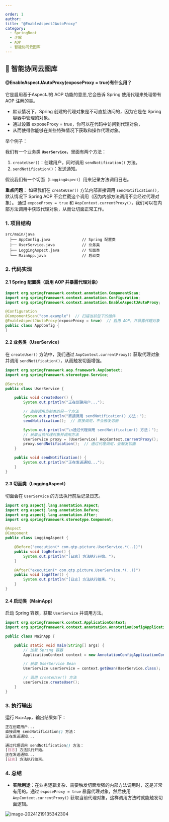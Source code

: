 ```yaml
---

order: 1
author: 
title: "@EnableAspectJAutoProxy"
category:
  - SpringBoot
  - 注解
  - AOP
  - 智能协同云图库
---
```


## 🍂 智能协同云图库


#### @EnableAspectJAutoProxy(exposeProxy = true)有什么用？

它是启用基于AspectJ的 AOP 功能的意思,它会告诉 Spring 使用代理来处理带有 AOP 注解的类。
 * 默认情况下，Spring 创建的代理对象是不可直接访问的，因为它是在 Spring 容器中管理的对象。
 * 通过设置 exposeProxy = true，你可以在代码中访问到代理对象，
 * 从而使得你能够在某些特殊情况下获取和操作代理对象。


举个例子：

我们有一个业务类 **`UserService`**，里面有两个方法：

1. `createUser()`：创建用户，同时调用 `sendNotification()` 方法。
2. `sendNotification()`：发送通知。

假设我们有一个切面（`LoggingAspect`）用来记录方法调用日志。

**重点问题**：
如果我们在 `createUser()` 方法内部直接调用 `sendNotification()`，默认情况下 Spring AOP 不会拦截这个调用（因为内部方法调用不会经过代理对象）。
通过 `exposeProxy = true` 和 `AopContext.currentProxy()`，我们可以在内部方法调用中获取代理对象，从而让切面正常工作。

### 1. **项目结构**

```less
src/main/java
  ├── AppConfig.java              // Spring 配置类
  ├── UserService.java            // 业务类
  ├── LoggingAspect.java          // 切面类
  └── MainApp.java                // 启动类
```

### 2. **代码实现**

#### 2.1 **Spring 配置类（启用 AOP 并暴露代理对象）**

```java
import org.springframework.context.annotation.ComponentScan;
import org.springframework.context.annotation.Configuration;
import org.springframework.context.annotation.EnableAspectJAutoProxy;

@Configuration
@ComponentScan("com.example")  // 扫描当前包下的组件
@EnableAspectJAutoProxy(exposeProxy = true)  // 启用 AOP，并暴露代理对象
public class AppConfig {
}
```

#### 2.2 **业务类（UserService）**

在 `createUser()` 方法中，我们通过 `AopContext.currentProxy()` 获取代理对象并调用 `sendNotification()`，从而触发切面增强。



```java
import org.springframework.aop.framework.AopContext;
import org.springframework.stereotype.Service;

@Service
public class UserService {

    public void createUser() {
        System.out.println("正在创建用户...");

        // 直接调用当前类的另一个方法
        System.out.println("直接调用 sendNotification() 方法：");
        sendNotification();  // 直接调用，不会触发切面

        System.out.println("\n通过代理调用 sendNotification() 方法：");
        // 获取当前代理对象并调用方法
        UserService proxy = (UserService) AopContext.currentProxy();
        proxy.sendNotification();  // 通过代理调用，会触发切面
    }

    public void sendNotification() {
        System.out.println("正在发送通知...");
    }
}
```
#### 2.3 **切面类（LoggingAspect）**

切面会在 `UserService` 的方法执行前后记录日志。

```java
import org.aspectj.lang.annotation.Aspect;
import org.aspectj.lang.annotation.Before;
import org.aspectj.lang.annotation.After;
import org.springframework.stereotype.Component;

@Aspect
@Component
public class LoggingAspect {

    @Before("execution(* com.qtp.picture.UserService.*(..))")
    public void logBefore() {
        System.out.println("[日志] 方法执行开始。");
    }

    @After("execution(* com.qtp.picture.UserService.*(..))")
    public void logAfter() {
        System.out.println("[日志] 方法执行结束。");
    }
}
```

#### 2.4 **启动类（MainApp）**

启动 Spring 容器，获取 `UserService` 并调用方法。

```java
import org.springframework.context.ApplicationContext;
import org.springframework.context.annotation.AnnotationConfigApplicationContext;

public class MainApp {

    public static void main(String[] args) {
        // 加载 Spring 容器
        ApplicationContext context = new AnnotationConfigApplicationContext(AppConfig.class);

        // 获取 UserService Bean
        UserService userService = context.getBean(UserService.class);

        // 调用 createUser() 方法
        userService.createUser();
    }
}
```

### 3. **执行输出**

运行 `MainApp`，输出结果如下：

```scss
正在创建用户...
直接调用 sendNotification() 方法：
正在发送通知...

通过代理调用 sendNotification() 方法：
[日志] 方法执行开始。
正在发送通知...
[日志] 方法执行结束。
```

### 4. **总结**

- **实际用途**：在业务逻辑复杂、需要触发切面增强的内部方法调用时，这是非常有用的。通过 `exposeProxy = true` 暴露代理对象，然后使用 `AopContext.currentProxy()` 获取当前代理对象，这样调用方法时就能触发切面逻辑。

![image-20241219135342304](https://qtp-1324720525.cos.ap-shanghai.myqcloud.com/blog/image-20241219135342304.png)

